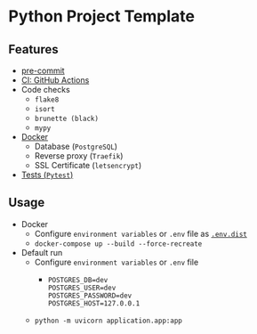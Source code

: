 # Python Project Template

## Features
* [pre-commit](.pre-commit-config.yaml)
* [CI: GitHub Actions](.github/workflows/code_checks.yml)
* Code checks
  * `flake8`
  * `isort`
  * `brunette (black)`
  * `mypy`
* [Docker](docker-compose.yml)
  * Database (`PostgreSQL`)
  * Reverse proxy (`Traefik`)
  * SSL Certificate (`letsencrypt`)
* [Tests (`Pytest`)](tests)

## Usage

* Docker
  * Configure `environment variables` or `.env` file as [`.env.dist`](.env.dist)
  * `docker-compose up --build --force-recreate`
* Default run
  * Configure `environment variables` or `.env` file
    * ```dotenv
      POSTGRES_DB=dev
      POSTGRES_USER=dev
      POSTGRES_PASSWORD=dev
      POSTGRES_HOST=127.0.0.1
      ```
  * `python -m uvicorn application.app:app`
